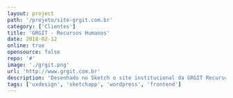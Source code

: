 ```yaml
---
layout: project
path: '/projeto/site-grgit.com.br'
category: ['Clientes']
title: 'GRGIT - Recursos Humanos'
date: 2018-02-12
online: true
opensource: false
repo: '#'
image: './grgit.png'
url: 'http://www.grgit.com.br'
description: 'Desenhado no Sketch o site institucional da GRGIT Recursos Humanos foi desenvolvido com WordPress'
tags: ['uxdesign', 'sketchapp', 'wordpress', 'frontend']
---
```

